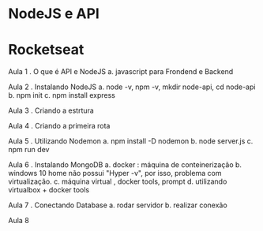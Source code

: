 # NodeJS e API
# Rocketseat

Aula 1 . O que é API e NodeJS
a. javascript para Frondend e Backend

Aula 2 . Instalando NodeJS
a. node -v, npm -v, mkdir node-api, cd node-api
b. npm init
c. npm install express

Aula 3 . Criando a estrtura

Aula 4 . Criando a primeira rota

Aula 5 . Utilizando Nodemon
a. npm install -D nodemon
b. node server.js
c. npm run dev

Aula 6 . Instalando MongoDB
a. docker : máquina de conteinerização
b. windows 10 home não possui "Hyper -v", por isso, problema com virtualização.
c. máquina virtual , docker tools, prompt
d. utilizando virtualbox + docker tools

Aula 7 . Conectando Database
a. rodar servidor
b. realizar conexão

Aula 8 
